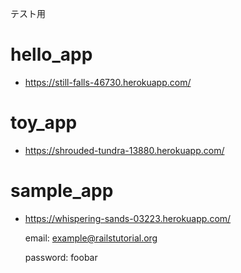 テスト用
# hello_app
- https://still-falls-46730.herokuapp.com/

# toy_app
- https://shrouded-tundra-13880.herokuapp.com/

# sample_app

- https://whispering-sands-03223.herokuapp.com/


    email: example@railstutorial.org
    
    password: foobar

